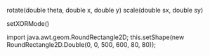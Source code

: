 rotate​(double theta, double x, double y)
scale​(double sx, double sy)


setXORMode()


import java.awt.geom.RoundRectangle2D;
this.setShape(new RoundRectangle2D.Double(0, 0, 500, 600, 80, 80));

